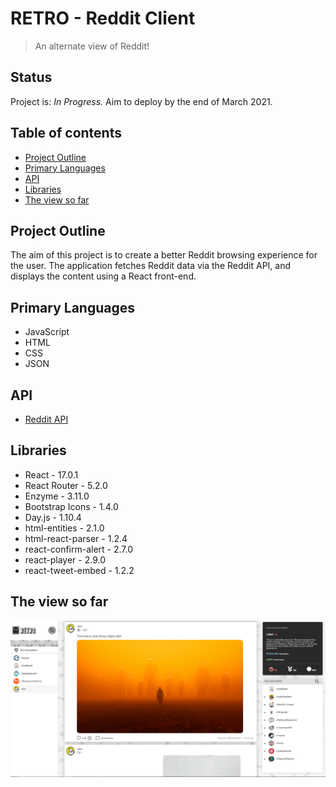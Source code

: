 # RETRO - Reddit Client
> An alternate view of Reddit!


## Status
Project is: _In Progress._ Aim to deploy by the end of March 2021.


## Table of contents
* [Project Outline](#project-outline)
* [Primary Languages](#primary-languages)
* [API](#api)
* [Libraries](#libraries)
* [The view so far](#the-view-so-far)


## Project Outline
The aim of this project is to create a better Reddit browsing experience for the user. The application fetches Reddit data via the Reddit API, and displays the content using a React front-end.


## Primary Languages
* JavaScript
* HTML
* CSS
* JSON


## API
* [Reddit API](https://www.reddit.com/dev/api/)


## Libraries
* React - 17.0.1
* React Router - 5.2.0
* Enzyme - 3.11.0
* Bootstrap Icons - 1.4.0
* Day.js - 1.10.4
* html-entities - 2.1.0
* html-react-parser - 1.2.4
* react-confirm-alert - 2.7.0
* react-player - 2.9.0
* react-tweet-embed - 1.2.2


## The view so far
<img src="https://github.com/ElChickenSpicy/Reddit-Client/blob/master/src/Wireframes/view08032021.PNG">
